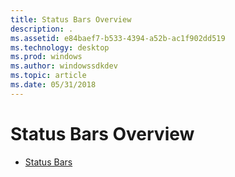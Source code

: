 ```yaml
---
title: Status Bars Overview
description: .
ms.assetid: e84baef7-b533-4394-a52b-ac1f902dd519
ms.technology: desktop
ms.prod: windows
ms.author: windowssdkdev
ms.topic: article
ms.date: 05/31/2018
---
```


# Status Bars Overview

-   [Status Bars](status-bars.md)

 

 




